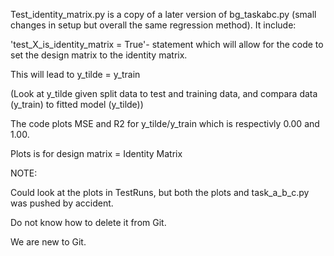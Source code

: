 Test_identity_matrix.py is a copy of a later version of bg_taskabc.py (small changes in setup but overall the same regression method). It include:

'test_X_is_identity_matrix = True'- statement which will allow for the code to set the design matrix to the identity matrix.

This will lead to y_tilde = y_train

(Look at y_tilde given split data to test and training data, and compara data (y_train) to fitted model (y_tilde))

The code plots MSE and R2 for y_tilde/y_train which is respectivly 0.00 and 1.00.

Plots is for design matrix = Identity Matrix 

NOTE:

Could look at the plots in TestRuns, but both the plots and task_a_b_c.py was pushed by accident. 

Do not know how to delete it from Git. 

We are new to Git.
